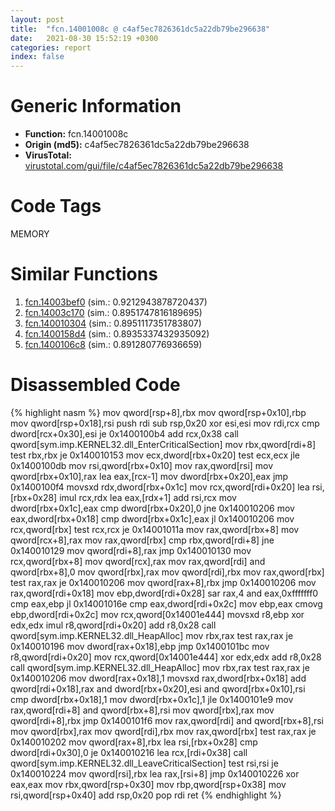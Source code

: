 ```yaml
---
layout: post
title:  "fcn.14001008c @ c4af5ec7826361dc5a22db79be296638"
date:   2021-08-30 15:52:19 +0300
categories: report
index: false
---
```


# Generic Information
- **Function:** fcn.14001008c
- **Origin (md5):** c4af5ec7826361dc5a22db79be296638
- **VirusTotal:** [virustotal.com/gui/file/c4af5ec7826361dc5a22db79be296638][virustotal_ref]

# Code Tags
<span class="tag" id="MEMORY">MEMORY</span>


# Similar Functions

1. [fcn.14003bef0][similar_1_ref] (sim.: 0.9212943878720437)
2. [fcn.14003c170][similar_2_ref] (sim.: 0.8951747816189695)
3. [fcn.140010304][similar_3_ref] (sim.: 0.8951117351783807)
4. [fcn.1400158d4][similar_4_ref] (sim.: 0.8935337432935092)
5. [fcn.1400106c8][similar_5_ref] (sim.: 0.891280776936659)


# Disassembled Code

{% highlight nasm %}
mov qword[rsp+8],rbx
mov qword[rsp+0x10],rbp
mov qword[rsp+0x18],rsi
push rdi
sub rsp,0x20
xor esi,esi
mov rdi,rcx
cmp dword[rcx+0x30],esi
je 0x1400100b4
add rcx,0x38
call qword[sym.imp.KERNEL32.dll_EnterCriticalSection]
mov rbx,qword[rdi+8]
test rbx,rbx
je 0x140010153
mov ecx,dword[rbx+0x20]
test ecx,ecx
jle 0x1400100db
mov rsi,qword[rbx+0x10]
mov rax,qword[rsi]
mov qword[rbx+0x10],rax
lea eax,[rcx-1]
mov dword[rbx+0x20],eax
jmp 0x1400100f4
movsxd rdx,dword[rbx+0x1c]
mov rcx,qword[rdi+0x20]
lea rsi,[rbx+0x28]
imul rcx,rdx
lea eax,[rdx+1]
add rsi,rcx
mov dword[rbx+0x1c],eax
cmp dword[rbx+0x20],0
jne 0x140010206
mov eax,dword[rbx+0x18]
cmp dword[rbx+0x1c],eax
jl 0x140010206
mov rcx,qword[rbx]
test rcx,rcx
je 0x14001011a
mov rax,qword[rbx+8]
mov qword[rcx+8],rax
mov rax,qword[rbx]
cmp rbx,qword[rdi+8]
jne 0x140010129
mov qword[rdi+8],rax
jmp 0x140010130
mov rcx,qword[rbx+8]
mov qword[rcx],rax
mov rax,qword[rdi]
and qword[rbx+8],0
mov qword[rbx],rax
mov qword[rdi],rbx
mov rax,qword[rbx]
test rax,rax
je 0x140010206
mov qword[rax+8],rbx
jmp 0x140010206
mov rax,qword[rdi+0x18]
mov ebp,dword[rdi+0x28]
sar rax,4
and eax,0xfffffff0
cmp eax,ebp
jl 0x14001016e
cmp eax,dword[rdi+0x2c]
mov ebp,eax
cmovg ebp,dword[rdi+0x2c]
mov rcx,qword[0x14001e444]
movsxd r8,ebp
xor edx,edx
imul r8,qword[rdi+0x20]
add r8,0x28
call qword[sym.imp.KERNEL32.dll_HeapAlloc]
mov rbx,rax
test rax,rax
je 0x140010196
mov dword[rax+0x18],ebp
jmp 0x1400101bc
mov r8,qword[rdi+0x20]
mov rcx,qword[0x14001e444]
xor edx,edx
add r8,0x28
call qword[sym.imp.KERNEL32.dll_HeapAlloc]
mov rbx,rax
test rax,rax
je 0x140010206
mov dword[rax+0x18],1
movsxd rax,dword[rbx+0x18]
add qword[rdi+0x18],rax
and dword[rbx+0x20],esi
and qword[rbx+0x10],rsi
cmp dword[rbx+0x18],1
mov dword[rbx+0x1c],1
jle 0x1400101e9
mov rax,qword[rdi+8]
and qword[rbx+8],rsi
mov qword[rbx],rax
mov qword[rdi+8],rbx
jmp 0x1400101f6
mov rax,qword[rdi]
and qword[rbx+8],rsi
mov qword[rbx],rax
mov qword[rdi],rbx
mov rax,qword[rbx]
test rax,rax
je 0x140010202
mov qword[rax+8],rbx
lea rsi,[rbx+0x28]
cmp dword[rdi+0x30],0
je 0x140010216
lea rcx,[rdi+0x38]
call qword[sym.imp.KERNEL32.dll_LeaveCriticalSection]
test rsi,rsi
je 0x140010224
mov qword[rsi],rbx
lea rax,[rsi+8]
jmp 0x140010226
xor eax,eax
mov rbx,qword[rsp+0x30]
mov rbp,qword[rsp+0x38]
mov rsi,qword[rsp+0x40]
add rsp,0x20
pop rdi
ret
{% endhighlight %}


[similar_1_ref]: /report/fcn.14003bef0@3bee9e0608c478ffce0d10559aae732b
[similar_2_ref]: /report/fcn.14003c170@3bee9e0608c478ffce0d10559aae732b
[similar_3_ref]: /report/fcn.140010304@c4af5ec7826361dc5a22db79be296638
[similar_4_ref]: /report/fcn.1400158d4@c4af5ec7826361dc5a22db79be296638
[similar_5_ref]: /report/fcn.1400106c8@c4af5ec7826361dc5a22db79be296638
[virustotal_ref]: https://www.virustotal.com/gui/file/c4af5ec7826361dc5a22db79be296638